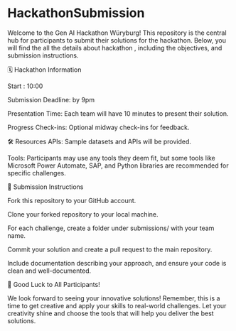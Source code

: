 # HackathonSubmission
Welcome to the Gen AI Hackathon Würyburg! This repository is the central hub for participants to submit their solutions for the hackathon. Below, you will find the all the details about hackathon , including the objectives,  and submission instructions.

🗓 Hackathon Information

Start : 10:00

Submission Deadline: by 9pm

Presentation Time: Each team will have 10 minutes to present their solution.

Progress Check-ins: Optional midway check-ins for feedback.

🛠 Resources 
APIs: Sample datasets and APIs will be provided.

Tools: Participants may use any tools they deem fit, but some tools like Microsoft Power Automate, SAP, and Python libraries are recommended for specific challenges.

📝 Submission Instructions

Fork this repository to your GitHub account.

Clone your forked repository to your local machine.

For each challenge, create a folder under submissions/ with your team name.

Commit your solution and create a pull request to the main repository.

Include documentation describing your approach, and ensure your code is clean and well-documented.

🎉 Good Luck to All Participants!

We look forward to seeing your innovative solutions! Remember, this is a time to get creative and apply your skills to real-world challenges. Let your creativity shine and choose the tools that will help you deliver the best solutions.

